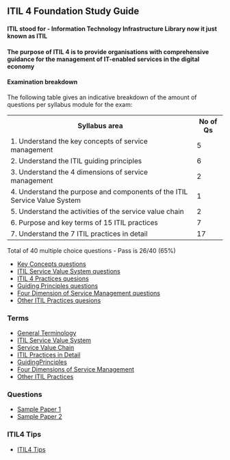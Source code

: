 ## ITIL 4 Foundation Study Guide
#### ITIL stood for - Information Technology Infrastructure Library now it just known as ITIL
#### The purpose of ITIL 4 is to provide organisations with comprehensive guidance for the management of IT-enabled services in the digital economy

#### Examination breakdown
The following table gives an indicative breakdown of the amount of questions per syllabus module for the exam:
 <table>
  <tr>
    <th>Syllabus area</th>
    <th>No of Qs</th>
  </tr>
  <tr>
    <td>1. Understand the key concepts of service management</td>
    <td>5</td>
  </tr>
  <tr>
    <td>2. Understand the ITIL guiding principles</td>
    <td>6</td>
  </tr>
   <tr>
    <td>3. Understand the 4 dimensions of service management</td>
    <td>2</td>
  </tr>
  <tr>
    <td>4. Understand the purpose and components of the ITIL Service Value System</td>
    <td>1</td>
  </tr>
  <tr>
    <td>5. Understand the activities of the service value chain</td>
    <td>2</td>
  </tr>
  <tr>
    <td>6. Purpose and key terms of 15 ITIL practices</td>
    <td>7</td>
  </tr>
  <tr>
    <td>7. Understand the 7 ITIL practices in detail</td>
    <td>17</td>
  </tr>
</table>
Total of 40 multiple choice questions - Pass is 26/40 (65%)

- [Key Concepts questions](KeyConcepts.md)
- [ITIL Service Value System questions](ITILSVSQuestions.md)
- [ITIL 4 Practices quesions](ITIL4PracticesQuesions.md)
- [Guiding Principles questions](GuidingPrinciplesQuestions.md)
- [Four Dimension of Service Management questions](FourDimensionsOfSMQuestions.md)
- [Other ITIL Practices quesions](OtherITILPracticesQuestions.md)

### Terms

- [General Terminology](GeneralTerminology.md)
- [ITIL Service Value System](ITILServiceValueSystem.md)
- [Service Value Chain](ServiceValueChain.md)
- [ITIL Practices in Detail](ITILPracticesInDetail.md)
- [GuidingPrinciples](GuidingPrinciples.md)
- [Four Dimensions of Service Management](FourDimensionsOfSM.md)
- [Other ITIL Practices](OtherITILPractices.md)

### Questions

- [Sample Paper 1](SamplePaper1.md)
- [Sample Paper 2](SamplePaper2.md)

### ITIL4 Tips

- [ITIL4 Tips](ITIL4Tips.md)
